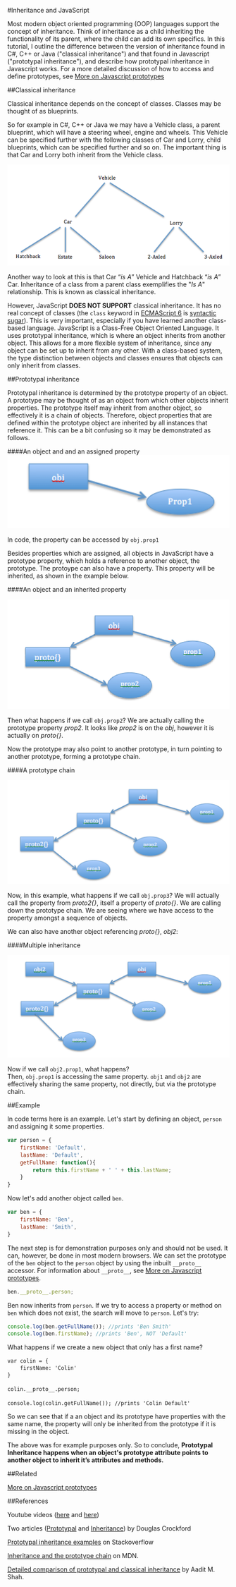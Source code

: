 #Inheritance and JavaScript

Most modern object oriented programming (OOP) languages support the concept of inheritance.  Think of inheritance as a child inheriting the functionality of its parent, where the child can add its own specifics.  In this tutorial, I outline the difference between the version of inheritance found in C#, C++ or Java ("classical inheritance") and that found in Javascript ("prototypal inheritance"), and describe how prototypal inheritance in Javascript works. For a more detailed discussion of how to access and define prototypes, see [More on Javascript prototypes](http://codingforeveryone.foundersandcoders.org/JavaScript/prototypes-more.html)
 
##Classical inheritance

Classical inheritance depends on the concept of classes.  Classes may be thought of as blueprints.    

So for example in C#, C++ or Java we may have a Vehicle class, a parent blueprint, which will have a steering wheel, engine and wheels.  This Vehicle can be specified further with the following classes of Car and Lorry, child blueprints, which can be specified further and so on.  The important thing is that Car and Lorry both inherit from the Vehicle class.  

 ![Javascript output](/images/ClassesExample.png)

Another way to look at this is that Car “_is A_” Vehicle and Hatchback “_is A_” Car.  Inheritance of a class from a parent class exemplifies the "_Is A_" relationship.  This is known as classical inheritance.

However, JavaScript **DOES NOT SUPPORT** classical inheritance. It has no real concept of classes (the `class` keyword in [ECMAScript 6](/JavaScript/ECMAScript%206.html) is [syntactic sugar](https://en.wikipedia.org/wiki/Syntactic_sugar)).  This is very important, especially if you have learned another class-based language.  JavaScript is a Class-Free Object Oriented Language.  It uses prototypal inheritance, which is where an object inherits from another object.  This allows for a more flexible system of inheritance, since any object can be set up to inherit from any other. With a class-based system, the type distinction between objects and classes ensures that objects can only inherit from classes. 

##Prototypal inheritance

Prototypal inheritance is determined by the prototype property of an object.  A prototype may be thought of as an object from which other objects inherit properties. The prototype itself may inherit from another object, so effectively it is a chain of objects. Therefore, object properties that are defined within the prototype object are inherited by all instances that reference it.  This can be a bit confusing so it may be demonstrated as follows.

####An object and and an assigned property 			
![Javascript output](/images/objprop1.png)

In code, the property can be accessed by `obj.prop1`  

Besides properties which are assigned, all objects in JavaScript have a prototype property, which holds a reference to another object, the prototype. The protoype can also have a property. This property will be inherited, as shown in the example below.

####An object and an inherited property

![Javascript output](/images/objpropproto.png)

Then what happens if we call `obj.prop2`?
We are actually calling the prototype property _prop2_.  It looks like _prop2_ is on the _obj_, however it is actually on _proto{}_.

Now the prototype may also point to another prototype, in turn pointing to another prototype, forming a prototype chain.

####A prototype chain

 ![Javascript output](/images/protochain.png)

Now, in this example, what happens if we call `obj.prop3`?
We will actually call the property from _proto2{}_, itself a property of _proto{}_.  We are calling down the prototype chain.  We are seeing where we have access to the property amongst a sequence of objects.

We can also have another object referencing _proto{}_, _obj2_:

####Multiple inheritance

![Javascript output](/images/twoobjectschain.png)

Now if we call `obj2.prop1`, what happens?  
Then, `obj.prop1` is accessing the same property.  `obj1` and `obj2` are effectively sharing the same property, not directly, but via the prototype chain.

 
##Example

In code terms here is an example. Let's start by defining an object, `person` and assigning it some properties.

```javascript
var person = {  
	firstName: 'Default', 
	lastName: 'Default',  
	getFullName: function(){  
		return this.firstName + ' ' + this.lastName;
	}
}
```
Now let's add another object called `ben`.

```javascript
var ben = {  
	firstName: 'Ben',  
	lastName: 'Smith',
}
```

The next step is for demonstration purposes only and should not be used. It can, however, be done in most modern browsers. We can set the prototype of the `ben` object to the `person` object by using the inbuilt `__proto__` accessor. For information about `__proto__`, see [More on Javascript prototypes](http://codingforeveryone.foundersandcoders.org/JavaScript/prototypes-more.html).

```javascript
ben.__proto__.person;
```
Ben now inherits from `person`. If we try to access a property or method on `ben` which does not exist, the search will move to `person`. Let's try:

```javascript
console.log(ben.getFullName()); //prints 'Ben Smith'
console.log(ben.firstName); //prints 'Ben', NOT 'Default'
```

What happens if we create a new object that only has a first name?

```
var colin = {  
	firstName: 'Colin'
}

colin.__proto__.person;

console.log(colin.getFullName()); //prints 'Colin Default'
```

So we can see that if a an object and its prototype have properties with the same name, the property will only be inherited from the prototype if it is missing in the object.

The above was for example purposes only.  So to conclude, **Prototypal Inheritance happens when an object's prototype attribute points to another object to inherit it’s attributes and methods.**

##Related

[More on Javascript prototypes](/JavaScript/prototypes-more.md)

##References

Youtube videos ([here](https://www.youtube.com/watch?v=qMO-LTOrJaE) and [here](https://www.youtube.com/watch?v=doXpW5AD60Q))

Two articles ([Prototypal](http://javascript.crockford.com/prototypal.html) and [Inheritance](http://javascript.crockford.com/inheritance.html)) by Douglas Crockford

[Prototypal inheritance examples](http://stackoverflow.com/questions/2064731/good-example-of-javascripts-prototype-based-inheritance) on Stackoverflow

[Inheritance and the prototype chain](https://developer.mozilla.org/en/docs/Web/JavaScript/Inheritance_and_the_prototype_chain) on MDN.

[Detailed comparison of prototypal and classical inheritance](http://aaditmshah.github.io/why-prototypal-inheritance-matters/) by Aadit M. Shah.



 
